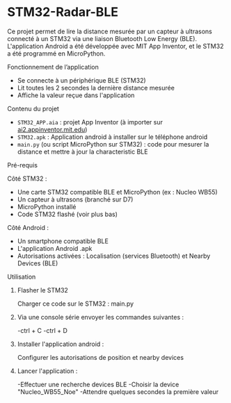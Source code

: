 # STM32-Radar-BLE

Ce projet permet de lire la distance mesurée par un capteur à ultrasons connecté à un STM32 via une liaison Bluetooth Low Energy (BLE).  
L'application Android a été développée avec MIT App Inventor, et le STM32 a été programmé en MicroPython.


Fonctionnement de l’application

- Se connecte à un périphérique BLE (STM32)
- Lit toutes les 2 secondes la dernière distance mesurée
- Affiche la valeur reçue dans l'application


Contenu du projet

- `STM32_APP.aia` : projet App Inventor (à importer sur [ai2.appinventor.mit.edu](https://ai2.appinventor.mit.edu))
- `STM32.apk` : Application android à installer sur le téléphone android
- `main.py` (ou script MicroPython sur STM32) : code pour mesurer la distance et mettre à jour la characteristic BLE


Pré-requis

Côté STM32 :
- Une carte STM32 compatible BLE et MicroPython (ex : Nucleo WB55)
- Un capteur à ultrasons (branché sur D7)
- MicroPython installé
- Code STM32 flashé (voir plus bas)

Côté Android :
- Un smartphone compatible BLE
- L'application Android .apk
- Autorisations activées : Localisation (services Bluetooth) et Nearby Devices (BLE)



Utilisation

1. Flasher le STM32
   
   Charger ce code sur le STM32 : main.py

3. Via une console série envoyer les commandes suivantes :
   
   -ctrl + C
   -ctrl + D

5. Installer l'application android :
   
   Configurer les autorisations de position et nearby devices

7. Lancer l'application :
   
   -Effectuer une recherche devices BLE
   -Choisir la device "Nucleo_WB55_Noe"
   -Attendre quelques secondes la première valeur


